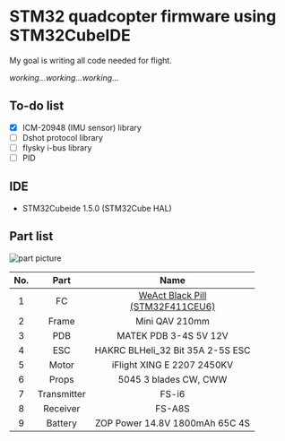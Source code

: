 # STM32 quadcopter firmware using STM32CubeIDE

My goal is writing all code needed for flight.

_working...working...working..._

## To-do list  
- [x] ICM-20948 (IMU sensor) library
- [ ] Dshot protocol library
- [ ] flysky i-bus library
- [ ] PID

## IDE
* STM32Cubeide 1.5.0 (STM32Cube HAL)

## Part list
![part picture](https://user-images.githubusercontent.com/48342925/103595941-11332d80-4f40-11eb-97dd-a13197d3aaf9.jpg)


|No.|Part|Name|
|:---:|:---:|:---:|
|1|FC|[WeAct Black Pill <br> (STM32F411CEU6)](https://github.com/WeActTC/MiniF4-STM32F4x1)|
|2|Frame|Mini QAV 210mm|
|3|PDB|MATEK PDB 3-4S 5V 12V|
|4|ESC|HAKRC BLHeli_32 Bit 35A 2-5S ESC |
|5|Motor|iFlight XING E 2207 2450KV|
|6|Props|5045 3 blades CW, CWW|
|7|Transmitter|FS-i6|
|8|Receiver|FS-A8S|
|9|Battery|ZOP Power 14.8V 1800mAh 65C 4S|